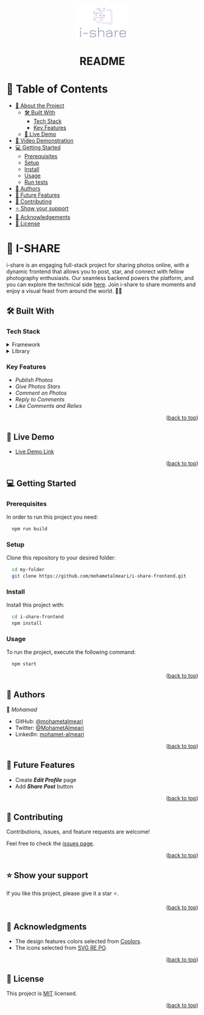 
<a name="readme-top"></a>

<div align="center">
  <img src="./src/assets/readme-logo.png" alt="logo" width="140"  height="auto"/>
  <br/>

  <h1><b>README</b></h3>

</div>

<!-- TABLE OF CONTENTS -->

# 📗 Table of Contents

- [📖 About the Project](#about-project)
  - [🛠 Built With](#built-with)
    - [Tech Stack](#tech-stack)
    - [Key Features](#key-features)
  - [🚀 Live Demo](#live-demo)
- [🎥 Video Demonstration](#video-demo)
- [💻 Getting Started](#getting-started)
  - [Prerequisites](#prerequisites)
  - [Setup](#setup)
  - [Install](#install)
  - [Usage](#usage)
  - [Run tests](#run-tests)
- [👥 Authors](#authors)
- [🔭 Future Features](#future-features)
- [🤝 Contributing](#contributing)
- [⭐ Show your support](#support)
- [🙏 Acknowledgements](#acknowledgements)
- [📝 License](#license)

<!-- PROJECT DESCRIPTION -->

# 📖 I-SHARE <a name="about-project"></a>

i-share is an engaging full-stack project for sharing photos online, with a dynamic frontend that allows you to post, star, and connect with fellow photography enthusiasts. Our seamless backend powers the platform, and you can explore the technical side [here](https://github.com/mohametalmeari/i-share-api). Join i-share to share moments and enjoy a visual feast from around the world. 📸✨

## 🛠 Built With <a name="built-with"></a>

### Tech Stack <a name="tech-stack"></a>

<details>
  <summary>Framework</summary>
  <ul>
    <li><a href="https://reactjs.org/">React.js</a></li>
  </ul>
</details>

<details>
  <summary>Library</summary>
  <ul>
    <li><a href="https://redux.js.org/">Redux</a></li>
  </ul>
</details>

<!-- Features -->

### Key Features <a name="key-features"></a>

- *Publish Photos*
- *Give Photos Stars*
- *Comment on Photos*
- *Reply to Comments*
- *Like Comments and Relies*

<p align="right">(<a href="#readme-top">back to top</a>)</p>

<!-- LIVE DEMO -->

## 🚀 Live Demo <a name="live-demo"></a>

 - [Live Demo Link](https://i-share-almeari.onrender.com)

<p align="right">(<a href="#readme-top">back to top</a>)</p>

<!-- GETTING STARTED -->

## 💻 Getting Started <a name="getting-started"></a>

### Prerequisites

In order to run this project you need:

```sh
  npm run build
```

### Setup

Clone this repository to your desired folder:

```sh
  cd my-folder
  git clone https://github.com/mohametalmeari/i-share-frontend.git
```

### Install

Install this project with:

```sh
  cd i-share-frontend
  npm install
```

### Usage

To run the project, execute the following command:

```sh
  npm start
```

<!-- ### Run tests

To run tests, run the following command:

```sh
  npm test
``` -->

<p align="right">(<a href="#readme-top">back to top</a>)</p>

<!-- AUTHORS -->

## 👥 Authors <a name="authors"></a>

👤 *Mohamad*

- GitHub: [@mohametalmeari](https://github.com/mohametalmeari)
- Twitter: [@MohametAlmeari](https://twitter.com/MohametAlmeari)
- LinkedIn: [mohamet-almeari](https://www.linkedin.com/in/mohamet-almeari)

<p align="right">(<a href="#readme-top">back to top</a>)</p>

<!-- FUTURE FEATURES -->

## 🔭 Future Features <a name="future-features"></a>

- Create **_Edit Profile_** page
- Add **_Share Post_** button

<p align="right">(<a href="#readme-top">back to top</a>)</p>

<!-- CONTRIBUTING -->

## 🤝 Contributing <a name="contributing"></a>

Contributions, issues, and feature requests are welcome!

Feel free to check the [issues page](https://github.com/mohametalmeari/i-share-frontend/issues).

<p align="right">(<a href="#readme-top">back to top</a>)</p>

<!-- SUPPORT -->

## ⭐ Show your support <a name="support"></a>

If you like this project, please give it a star ⭐.

<p align="right">(<a href="#readme-top">back to top</a>)</p>

<!-- ACKNOWLEDGEMENTS -->

## 🙏 Acknowledgments <a name="acknowledgements"></a>

- The design features colors selected from [Coolors](https://coolors.co).
- The icons selected from [SVG RE PO](https://www.svgrepo.com).

<p align="right">(<a href="#readme-top">back to top</a>)</p>

<!-- LICENSE -->

## 📝 License <a name="license"></a>

This project is [MIT](MIT.md) licensed.

<p align="right">(<a href="#readme-top">back to top</a>)</p>

